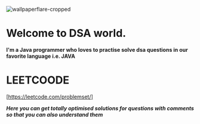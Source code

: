 ![wallpaperflare-cropped](https://github.com/ayushkumar013/DSA_Preparation/assets/145747837/aa6f1880-c8ba-4327-8a42-741830da4476)

# Welcome to DSA world.
 
 **I'm a Java programmer who loves to practise solve dsa questions in our favorite language i.e. JAVA**

# LEETCOODE
[https://leetcode.com/problemset/]

***Here you can get totally optimised solutions for questions with comments so that you can also understand them***
